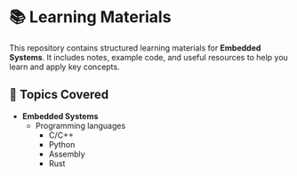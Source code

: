 # 📚 Learning Materials  

This repository contains structured learning materials for **Embedded Systems**. It includes notes, example code, and useful resources to help you learn and apply key concepts.  

## 📂 Topics Covered  
- **Embedded Systems**  
  - Programming languages
    - C/C++
    - Python
    - Assembly
    - Rust
  

